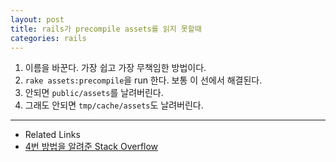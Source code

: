 ```yaml
---
layout: post
title: rails가 precompile assets를 읽지 못할때
categories: rails
---
```


1. 이름을 바꾼다. 가장 쉽고 가장 무책임한 방법이다.
1. `rake assets:precompile`을 run 한다. 보통 이 선에서 해결된다.
1. 안되면 `public/assets`를 날려버린다.
1. 그래도 안되면 `tmp/cache/assets`도 날려버린다.

---
* Related Links
 * [4번 방법을 알려준 Stack Overflow](http://stackoverflow.com/a/11107762/3910390)
